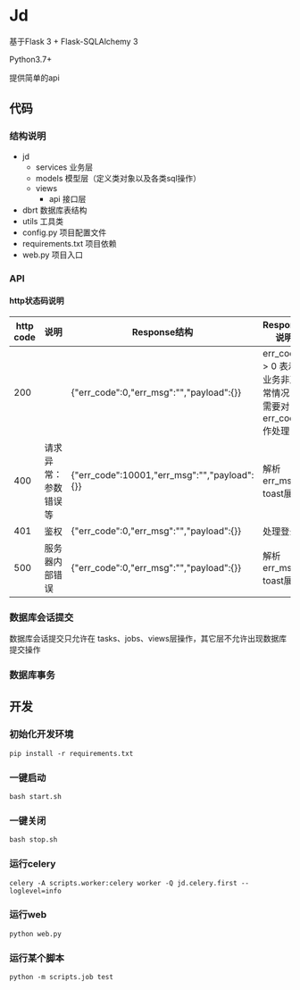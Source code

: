 # Jd

基于Flask 3 + Flask-SQLAlchemy 3

Python3.7+

提供简单的api


## 代码

### 结构说明

+ jd
  + services 业务层
  + models 模型层（定义类对象以及各类sql操作）
  + views
    + api 接口层
+ dbrt 数据库表结构
+ utils 工具类
+ config.py 项目配置文件
+ requirements.txt  项目依赖
+ web.py  项目入口

### API

#### http状态码说明

| http code | 说明 | Response结构 | Response说明 |
|---|---|---|---|
| 200 |  | {"err_code":0,"err_msg":"","payload":{}} | err_code > 0 表示业务非正常情况，需要对err_code作处理 |
| 400 | 请求异常：参数错误等 | {"err_code":10001,"err_msg":"","payload":{}} | 解析 err_msg toast展示 |
| 401 | 鉴权 | {"err_code":0,"err_msg":"","payload":{}} | 处理登录 |
| 500 | 服务器内部错误 | {"err_code":0,"err_msg":"","payload":{}} | 解析 err_msg toast展示 |


### 数据库会话提交

数据库会话提交只允许在  tasks、jobs、views层操作，其它层不允许出现数据库提交操作

### 数据库事务


## 开发

### 初始化开发环境

```shell
pip install -r requirements.txt
```

### 一键启动
```shell
bash start.sh
```

### 一键关闭
```shell
bash stop.sh

```

### 运行celery
```shell
celery -A scripts.worker:celery worker -Q jd.celery.first --loglevel=info
```


### 运行web
```shell
python web.py
```

### 运行某个脚本
```shell
python -m scripts.job test

```

